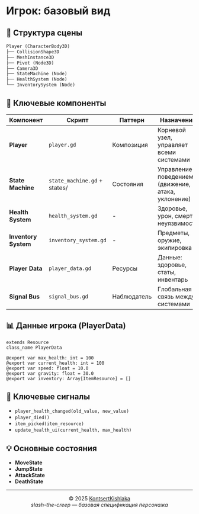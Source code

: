 # Игрок: базовый вид

## 🎯 Структура сцены

```md
Player (CharacterBody3D)
├── CollisionShape3D
├── MeshInstance3D
├── Pivot (Node3D)
├── Camera3D
├── StateMachine (Node)
├── HealthSystem (Node)
└── InventorySystem (Node)
```

## 🧩 Ключевые компоненты

| Компонент            | Скрипт                       | Паттерн     | Назначение                                         |
| -------------------- | ---------------------------- | ----------- | -------------------------------------------------- |
| **Player**           | `player.gd`                  | Композиция  | Корневой узел, управляет всеми системами           |
| **State Machine**    | `state_machine.gd` + states/ | Состояния   | Управление поведением (движение, атака, уклонение) |
| **Health System**    | `health_system.gd`           | -           | Здоровье, урон, смерть, неуязвимость               |
| **Inventory System** | `inventory_system.gd`        | -           | Предметы, оружие, экипировка                       |
| **Player Data**      | `player_data.gd`             | Ресурсы     | Данные: здоровье, статы, инвентарь                 |
| **Signal Bus**       | `signal_bus.gd`              | Наблюдатель | Глобальная связь между системами                   |

## 📊 Данные игрока (PlayerData)

```gdscript
extends Resource
class_name PlayerData

@export var max_health: int = 100
@export var current_health: int = 100
@export var speed: float = 10.0
@export var gravity: float = 30.0
@export var inventory: Array[ItemResource] = []
```

## 📡 Ключевые сигналы

- `player_health_changed(old_value, new_value)`
- `player_died()`
- `item_picked(item_resource)`
- `update_health_ui(current_health, max_health)`

## 💡 Основные состояния

- **MoveState**
- **JumpState**
- **AttackState**
- **DeathState**

---

<div align="center">
  <span>© 2025 <a href="https://github.com/KontsertKishlaka" targer="_blank">KontsertKishlaka</a></span>
  <br>
  <span><i>slash-the-creep — базовая спецификация персонажа</i></span>
</div>
